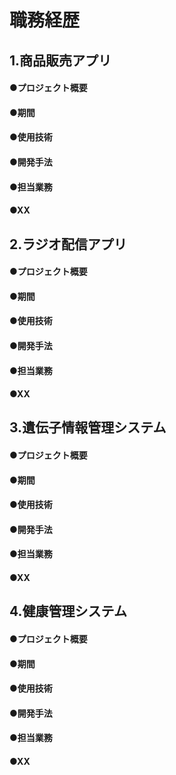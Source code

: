 # 職務経歴
## 1.商品販売アプリ
#### ●プロジェクト概要

#### ●期間

#### ●使用技術

#### ●開発手法

#### ●担当業務

#### ●XX


## 2.ラジオ配信アプリ
#### ●プロジェクト概要

#### ●期間

#### ●使用技術

#### ●開発手法

#### ●担当業務

#### ●XX

## 3.遺伝子情報管理システム
#### ●プロジェクト概要

#### ●期間

#### ●使用技術

#### ●開発手法

#### ●担当業務

#### ●XX

## 4.健康管理システム
#### ●プロジェクト概要

#### ●期間

#### ●使用技術

#### ●開発手法

#### ●担当業務

#### ●XX
